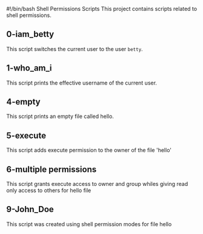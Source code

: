  #!/bin/bash
 Shell Permissions Scripts
This project contains scripts related to shell permissions.

## 0-iam_betty
This script switches the current user to the user `betty`.

## 1-who_am_i
This script prints the effective username of the current user.

## 4-empty
This script prints an empty file called hello.

## 5-execute
This script adds execute permission to the owner of the file 'hello'

## 6-multiple permissions
This script grants execute access to owner and group whiles giving read only access to others for hello file

## 9-John_Doe
This script was created using shell permission modes for file hello 
